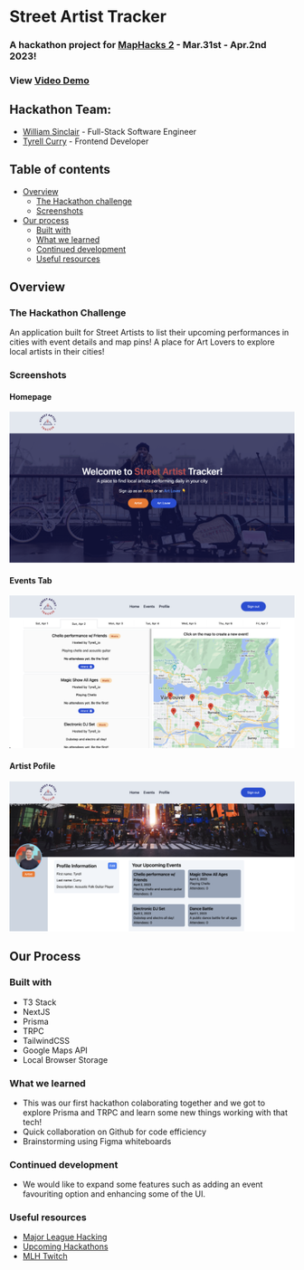 # Street Artist Tracker
### A hackathon project for [MapHacks 2](https://organize.mlh.io/participants/events/9159-maphacks-2) - Mar.31st - Apr.2nd 2023!
### View [Video Demo](https://www.youtube.com/watch?v=zqrqL3og6x0)

## Hackathon Team:
- [William Sinclair](https://github.com/WilliamSinclairF) - Full-Stack Software Engineer
- [Tyrell Curry](https://github.com/tyrellcurry) - Frontend Developer

## Table of contents

- [Overview](#overview)
  - [The Hackathon challenge](#the-hackathon-challenge)
  - [Screenshots](#screenshots)
- [Our process](#our-process)
  - [Built with](#built-with)
  - [What we learned](#what-we-learned)
  - [Continued development](#continued-development)
  - [Useful resources](#useful-resources)

## Overview

### The Hackathon Challenge

An application built for Street Artists to list their upcoming performances in cities with event details and map pins! A place for Art Lovers to explore local artists in their cities!

### Screenshots
#### Homepage
![](public/images/SS-1.png)
#### Events Tab
![](public/images/SS-2.png)
#### Artist Pofile
![](public/images/SS-3.png)


## Our Process

### Built with

- T3 Stack
- NextJS
- Prisma
- TRPC
- TailwindCSS
- Google Maps API
- Local Browser Storage

### What we learned

- This was our first hackathon colaborating together and we got to explore Prisma and TRPC and learn some new things working with that tech!
- Quick collaboration on Github for code efficiency 
- Brainstorming using Figma whiteboards

### Continued development

 - We would like to expand some features such as adding an event favouriting option and enhancing some of the UI.

### Useful resources

- [Major League Hacking](https://mlh.io/)
- [Upcoming Hackathons](https://mlh.io/seasons/2023/events)
- [MLH Twitch](https://www.twitch.tv/mlh)